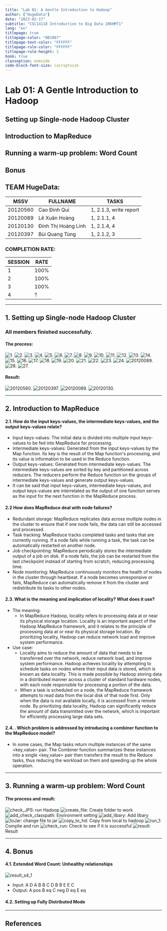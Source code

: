 ```yaml
---
title: "Lab 01: A Gentle Introduction to Hadoop"
author: ["HugeData"]
date: "2023-02-17"
subtitle: "CSC14118 Introduction to Big Data 20KHMT1"
lang: "en"
titlepage: true
titlepage-color: "0B1887"
titlepage-text-color: "FFFFFF"
titlepage-rule-color: "FFFFFF"
titlepage-rule-height: 2
book: true
classoption: oneside
code-block-font-size: \scriptsize
---
```

# Lab 01: A Gentle Introduction to Hadoop

## Setting up Single-node Hadoop Cluster

## Introduction to MapReduce


## Running a warm-up problem: Word Count

## Bonus

## TEAM HugeData:
MSSV       | FULLNAME             | TASKS           
-----------|----------------------|-----------
20120560   | Cao Đinh Quí         | 1, 2.1.3, write report           
20120089   | Lê Xuân Hoàng        | 1, 2.1.1, 4                
20120130   | Đinh Thị Hoàng Linh  | 1, 2.1.4, 4               
20120397   | Bùi Quang Tùng       | 1, 2.1.2, 3               

### COMPLETION RATE:
SESSION       | RATE                    
-----------|----------------------
1          | 100%       
2          | 100%       
3          | 100%       
4          | ?       

---------------------------------------------------------------
## 1.  Setting up Single-node Hadoop Cluster
### All members finished successfully.
#### The process:
![1.](images/session01/process/1.png)
![2.](images/session01/process/2.png)
![3.](images/session01/process/3.png)
![4.](images/session01/process/4.png)
![5.](images/session01/process/5.png)
![6.](images/session01/process/6.png)
![7.](images/session01/process/7.png)
![8.](images/session01/process/8.png)
![9.](images/session01/process/9.png)
![10.](images/session01/process/10.png)
![11.](images/session01/process/11.png)
![12.](images/session01/process/12.png)
![13.](images/session01/process/13.png)
![14.](images/session01/process/14.png)
![15.](images/session01/process/15.png)
![16.](images/session01/process/16.png)
![17.](images/session01/process/17.png)
![18.](images/session01/process/18.png)
![19.](images/session01/process/19.png)
![20.](images/session01/process/20.png)
![21.](images/session01/process/21.png)
![22.](images/session01/process/22.png)
![23.](images/session01/process/23.png)
![24.](images/session01/process/24.png)
![20120089.](images/session01/process/20120089.png "20120089")
![26.](images/session01/process/26.png)
![27.](images/session01/process/27.png)

#### Result:
![20120560.](images/session01/20120560.png "20120560")
![20120397.](images/session01/20120397.png "20120397")
![20120089.](images/session01/process/20120089.png "20120089")
![20120130.](images/session01/20120130.png "20120130")
_____________________________________________________________
## 2.  Introduction to MapReduce
#### 2.1. How do the input keys-values, the intermediate keys-values, and the output keys-values relate? 
- Input keys-values: The initial data is divided into multiple input keys-values to be fed into MapReduce for processing.
- Intermediate keys-values: Generated from the input keys-values by the Map function. Its key is the result of the Map function's processing, and its value is information to be used in the Reduce function.
- Output keys-values: Generated from intermediate keys-values. The intermediate keys-values are sorted by key and partitioned across reducers. The reducers perform the Reduce function on the groups of intermediate keys-values and generate output keys-values.
- It can be said that input keys-values, intermediate keys-values, and output keys-values are interrelated as the output of one function serves as the input for the next function in the MapReduce process.
#### 2.2 How does MapReduce deal with node failures?
- Redundant storage: MapReduce replicates data across multiple nodes in the cluster to ensure that if one node fails, the data can still be accessed and processed.
- Task tracking: MapReduce tracks completed tasks and tasks that are currently running. If a node fails while running a task, the task can be automatically restarted on another node.
- Job checkpointing: MapReduce periodically stores the intermediate output of a job on disk. If a node fails, the job can be restarted from the last checkpoint instead of starting from scratch, reducing processing time.
- Node monitoring: MapReduce continuously monitors the health of nodes in the cluster through heartbeat. If a node becomes unresponsive or fails, MapReduce can automatically remove it from the cluster and redistribute its tasks to other nodes.
#### 2.3.  What is the meaning and implication of locality? What does it use? 
- The meaning:
    - In MapReduce Hadoop, locality refers to processing data at or near its physical storage location. Locality is an important aspect of the Hadoop MapReduce framework, and it relates to the principle of processing data at or near its physical storage location. By prioritizing locality, Hadoop can reduce network load and improve system performance.
- Use case:
    - Locality aims to reduce the amount of data that needs to be transferred over the network, reduce network load, and improve system performance. Hadoop achieves locality by attempting to schedule tasks on nodes where their input data is stored, which is known as data locality. This is made possible by Hadoop storing data in a distributed manner across a cluster of standard hardware nodes, with each node responsible for processing a portion of the data.
    - When a task is scheduled on a node, the MapReduce framework attempts to read data from the local disk of that node first. Only when the data is not available locally, it is accessed from a remote node. By prioritizing data locality, Hadoop can significantly reduce the amount of data transmitted over the network, which is important for efficiently processing large data sets.
#### 2.4. . Which problem is addressed by introducing a combiner function to the MapReduce model?
- In some cases, the Map tasks return multiple instances of the same <key,value> pair. The Combiner function summarizes these instances into a single <key,value> pair then transfers the result to the Reduce tasks, thus reducing the workload on them and speeding up the whole operation.
_____________________________________________________________
## 3.  Running a warm-up problem: Word Count
#### The process and result: 
![check_JPS:](images/session03/check_JPS.png)
run Hadoop
![create_file:](images/session03/create_file.png)
Create folder to work
![add_check_classpath:](images/session03/add_check_classpath.png)
Environment setting
![add_libary:](images/session03/add_libary.png)
Add libary
![toJar:](images/session03/toJar.png)
change file to jar
![copy_to_hd:](images/session03/copy_to_hd.png)
Copy from local to hadoop
![run_1:](images/session03/run_1.png)
Complie and run
![check_run:](images/session03/check_run.png)
Check to see if it is successful
![result:](images/session03/result.png)
Result
_____________________________________________________________
## 4.  Bonus
#### 4.1. Extended Word Count: Unhealthy relationships
![result_s4_1](images/session04/result_s4_1.png)
- Input:
A D
A B
B C
D B
B E
E C
- Output:
A	pos
B	eq
C	neg
D	eq
E	eq
#### 4.2. Setting up Fully Distributed Mode

_____________________________________________________________
## References
